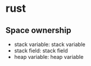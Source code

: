 # rust

## Space ownership

- stack variable: stack variable
- stack field: stack field
- heap variable: heap variable
